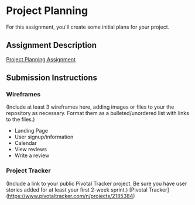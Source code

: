 # Project Planning
For this assignment, you'll create some initial plans for your project.

## Assignment Description
[Project Planning Assignment](https://education.launchcode.org/liftoff/assignments/planning/)

## Submission Instructions

### Wireframes

(Include at least 3 wireframes here, adding images or files to your the repository as necessary. Format them as a bulleted/unordered list with links to the files.)

* Landing Page
* User signup/information
* Calendar
* View reviews
* Write a review

### Project Tracker

(Include a link to your public Pivotal Tracker project. Be sure you have user stories added for at least your first 2-week sprint.)
[Pivotal Tracker] (https://www.pivotaltracker.com/n/projects/2185384)